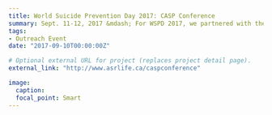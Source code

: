 ```yaml
---
title: World Suicide Prevention Day 2017: CASP Conference
summary: Sept. 11-12, 2017 &mdash; For WSPD 2017, we partnered with the Canadian Association for Suicide Prevention (CASP) to co-host a conference on the role of the arts in suicide prevention, intervention, and postvention.
tags:
- Outreach Event
date: "2017-09-10T00:00:00Z"

# Optional external URL for project (replaces project detail page).
external_link: "http://www.asrlife.ca/caspconference"

image:
  caption: 
  focal_point: Smart
---
```



